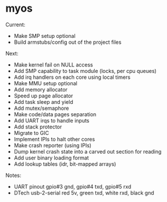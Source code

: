 # myos

Current:
- Make SMP setup optional
- Build armstubs/config out of the project files

Next:
- Make kernel fail on NULL access
- Add SMP capability to task module (locks, per cpu queues)
- Add irq handlers on each core using local timers
- Make MMU setup optional
- Add memory allocator
- Speed up page allocator
- Add task sleep and yield
- Add mutex/semaphore
- Make code/data pages separation
- Add UART irqs to handle inputs
- Add stack protector
- Migrate to GIC
- Implement IPIs to halt other cores
- Make crash reporter (using IPIs)
- Dump kernel crash state into a carved out section for reading
- Add user binary loading format
- Add lookup tables (idr, bit-mapped arrays)

Notes:
- UART pinout gpio#3 gnd, gpio#4 txd, gpio#5 rxd
- DTech usb-2-serial red 5v, green txd, white rxd, black gnd
